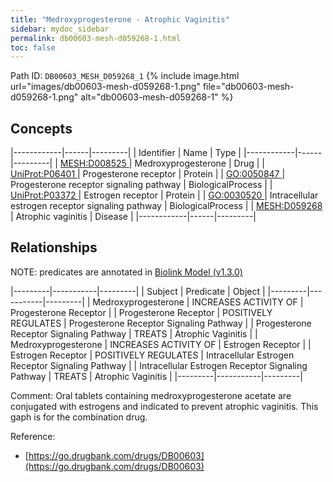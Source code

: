 ```yaml
---
title: "Medroxyprogesterone - Atrophic Vaginitis"
sidebar: mydoc_sidebar
permalink: db00603-mesh-d059268-1.html
toc: false 
---
```



Path ID: `DB00603_MESH_D059268_1`
{% include image.html url="images/db00603-mesh-d059268-1.png" file="db00603-mesh-d059268-1.png" alt="db00603-mesh-d059268-1" %}

## Concepts

|------------|------|---------|
| Identifier | Name | Type    |
|------------|------|---------|
| <a href="https://identifiers.org/MESH:D008525">MESH:D008525 </a> | Medroxyprogesterone | Drug |
| <a href="https://identifiers.org/UniProt:P06401">UniProt:P06401 </a> | Progesterone receptor | Protein |
| <a href="https://identifiers.org/GO:0050847">GO:0050847 </a> | Progesterone receptor signaling pathway | BiologicalProcess |
| <a href="https://identifiers.org/UniProt:P03372">UniProt:P03372 </a> | Estrogen receptor | Protein |
| <a href="https://identifiers.org/GO:0030520">GO:0030520 </a> | Intracellular estrogen receptor signaling pathway | BiologicalProcess |
| <a href="https://identifiers.org/MESH:D059268">MESH:D059268 </a> | Atrophic vaginitis | Disease |
|------------|------|---------|

## Relationships


NOTE: predicates are annotated in <a href="https://github.com/biolink/biolink-model/releases/tag/v1.3.0">Biolink Model (v1.3.0)</a>

|---------|-----------|---------|
| Subject | Predicate | Object  |
|---------|-----------|---------|
| Medroxyprogesterone | INCREASES ACTIVITY OF | Progesterone Receptor |
| Progesterone Receptor | POSITIVELY REGULATES | Progesterone Receptor Signaling Pathway |
| Progesterone Receptor Signaling Pathway | TREATS | Atrophic Vaginitis |
| Medroxyprogesterone | INCREASES ACTIVITY OF | Estrogen Receptor |
| Estrogen Receptor | POSITIVELY REGULATES | Intracellular Estrogen Receptor Signaling Pathway |
| Intracellular Estrogen Receptor Signaling Pathway | TREATS | Atrophic Vaginitis |
|---------|-----------|---------|

Comment: Oral tablets containing medroxyprogesterone acetate are conjugated with estrogens and indicated to prevent atrophic vaginitis. This gaph is for the combination drug.

Reference: 
  - [https://go.drugbank.com/drugs/DB00603](https://go.drugbank.com/drugs/DB00603)
